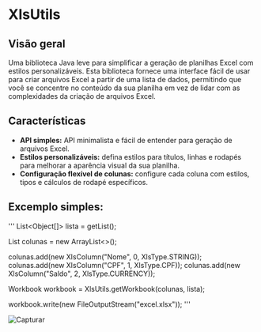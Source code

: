 # XlsUtils

## Visão geral
Uma biblioteca Java leve para simplificar a geração de planilhas Excel com estilos personalizáveis. Esta biblioteca fornece uma interface fácil de usar para criar arquivos Excel a partir de uma lista de dados, permitindo que você se concentre no conteúdo da sua planilha em vez de lidar com as complexidades da criação de arquivos Excel.

## Características
- **API simples:** API minimalista e fácil de entender para geração de arquivos Excel.
- **Estilos personalizáveis:** defina estilos para títulos, linhas e rodapés para melhorar a aparência visual da sua planilha.
- **Configuração flexível de colunas:** configure cada coluna com estilos, tipos e cálculos de rodapé específicos.

## Excemplo simples:
'''
List<Object[]> lista = getList();

List<XlsColumn> colunas = new ArrayList<>();

colunas.add(new XlsColumn("Nome", 0, XlsType.STRING));
colunas.add(new XlsColumn("CPF", 1, XlsType.CPF));
colunas.add(new XlsColumn("Saldo", 2, XlsType.CURRENCY));

Workbook workbook = XlsUtils.getWorkbook(colunas, lista);
		
workbook.write(new FileOutputStream("excel.xlsx"));
'''

![Capturar](https://github.com/isaacsilvatech/XlsUtils/assets/145171555/87525e77-dcc0-421f-bcb8-9b4b0c22799a)
